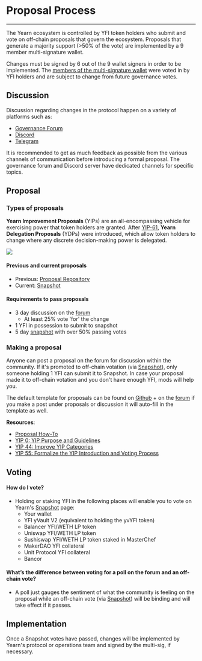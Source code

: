 # Proposal Process
---
The Yearn ecosystem is controlled by YFI token holders who submit and vote on off-chain proposals that govern the ecosystem. Proposals that generate a majority support (>50% of the vote) are implemented by a 9 member multi-signature wallet. 

Changes must be signed by 6 out of the 9 wallet signers in order to be implemented. The [members of the multi-signature wallet](https://docs.yearn.finance/resources/faq#who-is-on-the-multisig) were voted in by YFI holders and are subject to change from future governance votes.

## Discussion

Discussion regarding changes in the protocol happen on a variety of platforms such as:

 - [Governance Forum](https://gov.yearn.finance/)
 - [Discord](https://discord.yearn.finance)
 - [Telegram](https://t.me/yearnfinance)

It is recommended to get as much feedback as possible from the various channels of communication before introducing a formal proposal. The governance forum and Discord server have dedicated channels for specific topics.

## Proposal

### Types of proposals

**Yearn Improvement Proposals** (YIPs) are an all-encompassing vehicle for exercising power that token holders are granted. After [YIP-61](https://gov.yearn.finance/t/yip-61-governance-2-0/10460), **Yearn Delegation Proposals** (YDPs) were introduced, which allow token holders to change where any discrete decision-making power is delegated.

![](https://i.imgur.com/ZRNp2Zq.png)

#### Previous and current proposals
- Previous: [Proposal Repository](https://docs.yearn.finance/governance/proposal-repository)
- Current: [Snapshot](https://snapshot.page/#/yearn) 

#### Requirements to pass proposals
- 3 day discussion on the [forum](https://gov.yearn.finance/)
  - At least 25% vote 'for' the change
- 1 YFI in possession to submit to snapshot
- 5 day [snapshot](https://snapshot.org/#/ybaby.eth) with over 50% passing votes

### Making a proposal

Anyone can post a proposal on the forum for discussion within the community. If it's promoted to off-chain votation (via [Snapshot](https://snapshot.page/#/yearn)), only someone holding 1 YFI can submit it to Snapshot. In case your proposal made it to off-chain votation and you don't have enough YFI, mods will help you.

The default template for proposals can be found on [Github](https://github.com/yearn/YIPS/blob/master/yip-X.md) + on the [forum](https://gov.yearn.finance) if you make a post under proposals or discussion it will auto-fill in the template as well.

**Resources**:
- [Proposal How-To](https://gov.yearn.finance/t/proposal-how-to/106)
- [YIP 0: YIP Purpose and Guidelines](https://yips.yearn.finance/YIPS/yip-0)
- [YIP 44: Improve YIP Categories](https://yips.yearn.finance/YIPS/yip-44)
- [YIP 55: Formalize the YIP Introduction and Voting Process](https://gov.yearn.finance/t/yip-55-formalize-the-yip-process/7959)

## Voting

#### How do I vote?

- Holding or staking YFI in the following places will enable you to vote on Yearn's [Snapshot](https://snapshot.page/#/yearn) page:
	- Your wallet
	- YFI yVault V2 (equivalent to holding the yvYFI token)
	- Balancer YFI/WETH LP token
	- Uniswap YFI/WETH LP token
	- Sushiswap YFI/WETH LP token staked in MasterChef
	- MakerDAO YFI collateral
	- Unit Protocol YFI collateral
	- Bancor

#### What’s the difference between voting for a poll on the forum and an off-chain vote?

- A poll just gauges the sentiment of what the community is feeling on the proposal while an off-chain vote (via [Snapshot](https://snapshot.page/#/yearn)) will be binding and will take effect if it passes.

## Implementation

Once a Snapshot votes have passed, changes will be implemented by Yearn's protocol or operations team and signed by the multi-sig, if necessary.
